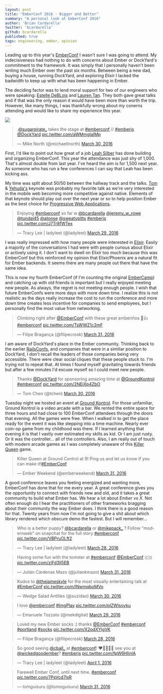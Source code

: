 ```yaml
---
layout: post
title: "EmberConf 2016 - Bigger and Better"
summary: "A personal look at EmberConf 2016"
author: 'Brian Cardarella'
twitter: 'bcardarella'
github: bcardarella
published: true
tags: engineering, ember, opinion
---
```


Leading up to this year's [EmberConf][emberconf] I wasn't sure I was going to attend.
My indecisiveness had nothing to do with concerns about Ember or DockYard's
commitment to the framework. It was simply that I personally haven't been
writing much Ember over the past six months. Between being a new dad, buying
a house, running DockYard, and exploring Elixir I lacked the badwidth to
keep up with what has been happening in Ember.

The deciding factor was to lend moral support for two of our
engineers who were speaking: [Estelle DeBLois][estelle] and [Lauren Tan][lauren]. They both
gave great talks and if that was the only reason it would have been more
than worth the trip. However, like many things, I was thankfully wrong
about my conerns attending and would like to share my experience this
year.

![](http://images3.cloudhdr.com/users/63df8506-b9d4-11e2-944b-eebc857a8e43/thumbnails/c961d5f8-f614-11e5-912c-ca74e7c7373d/hd_P3293226.jpg)

<blockquote class="twitter-tweet" data-lang="en"><p lang="en"
dir="ltr">.<a href="https://twitter.com/sugarpirate_">@sugarpirate_</a>
takes the stage at <a
href="https://twitter.com/hashtag/emberconf?src=hash">#emberconf</a> //
<a href="https://twitter.com/hashtag/emberjs?src=hash">#emberjs</a> <a
href="https://twitter.com/DockYard">@DockYard</a> <a
href="https://t.co/aWMmgIaIMp">pic.twitter.com/aWMmgIaIMp</a></p>&mdash;
Mike North (@michaellnorth) <a
href="https://twitter.com/michaellnorth/status/715245083927314432">March
30, 2016</a></blockquote>
<script async src="//platform.twitter.com/widgets.js"
charset="utf-8"></script>

First, I'd like to point out how great of a job [Leah Silber][leah] has done
building and organizing EmberConf. This year the attendance was just shy
of 1,000. That's almost double from last year. I've heard the aim is for
1,500 next year. As someone who has run a few conferences I can say that
Leah has been kicking ass.

My time was split about 50/50 between the hallway track and the talks. [Tom][tom] &
[Yehuda's][yehuda] keynote was probably my favorite talk as we're very interested
in the mobile web becoming more competitive against native. Elements
of that keynote should play out over the next year or so to help
position Ember as the best choice for [Progressive Web
Applications][pwa].

<blockquote class="twitter-tweet" data-lang="en"><p lang="en"
dir="ltr">Enjoying <a
href="https://twitter.com/hashtag/emberconf?src=hash">#emberconf</a> so
far w <a href="https://twitter.com/bcardarella">@bcardarella</a> <a
href="https://twitter.com/jeremy_w_rowe">@jeremy_w_rowe</a> <a
href="https://twitter.com/tundal45">@tundal45</a> <a
href="https://twitter.com/atonse">@atonse</a> <a
href="https://twitter.com/sweatypitts">@sweatypitts</a> <a
href="https://twitter.com/hashtag/emberjs?src=hash">#emberjs</a> <a
href="https://t.co/J7Tr8fWTex">pic.twitter.com/J7Tr8fWTex</a></p>&mdash;
Tracy Lee | ladyleet (@ladyleet) <a
href="https://twitter.com/ladyleet/status/714869714799894528">March 29,
2016</a></blockquote>
<script async src="//platform.twitter.com/widgets.js"
charset="utf-8"></script>

I was really impressed with how many people were interested in
[Elixir][elixir].
Easily a majority of the conversations I had were with people 
curious about Elixir or actively using it. I don't want to dwell on
Elixir too much because this was EmberConf but this reinforced my
opinion that Elixir/Phoenix are a natural fit for Ember backends. It
seems there are many people out there that have the same idea.

This is now my fourth EmberConf (if I'm counting the original
[EmberCamp][embercamp]) and catching up with old friends is important but I really
enjoyed meeting new people. As always, the regret is not meeting enough
people. I wish that future EmberConfs were more days with more down time. I
realize this is not realistic as the days really increase the cost to 
run the conference and
more down time creates less incentive for companies to send employees,
but I personally find the most value from networking.

<blockquote class="twitter-tweet" data-lang="en"><p lang="en"
dir="ltr">Climbing right after <a
href="https://twitter.com/EmberConf">@EmberConf</a> with these great
emberiños 💪👍 <a
href="https://twitter.com/hashtag/emberconf?src=hash">#emberconf</a> <a
href="https://t.co/TsWWZ1c2mF">pic.twitter.com/TsWWZ1c2mF</a></p>&mdash;
Filipe Bragança (@filipecrosk) <a
href="https://twitter.com/filipecrosk/status/715409635033817088">March
31, 2016</a></blockquote>
<script async src="//platform.twitter.com/widgets.js"
charset="utf-8"></script>

I am aware of DockYard's place in the Ember community. Thinking
back to the earlier [RailsConfs][railsconf], and companies that were in a similiar
position to DockYard, I don't recall the leaders of those companies being
very accessible. There were clear social cliques that these people
stuck to. I'm trying not to repeat that. At times I found
myself gravitating towards friends but after a few minutes I'd excuse
myself so I could meet new people.

<blockquote class="twitter-tweet" data-lang="en"><p lang="en"
dir="ltr">Thanks <a href="https://twitter.com/DockYard">@DockYard</a>
for sponsoring amazing time at <a
href="https://twitter.com/GroundKontrol">@GroundKontrol</a> <a
href="https://twitter.com/hashtag/emberconf?src=hash">#emberconf</a> <a
href="https://t.co/2NEiXp4ZbO">pic.twitter.com/2NEiXp4ZbO</a></p>&mdash;
Tom Chen (@tchen) <a
href="https://twitter.com/tchen/status/715042486171910144">March 30,
2016</a></blockquote>
<script async src="//platform.twitter.com/widgets.js"
charset="utf-8"></script>

Tuesday night we hosted an event at [Ground Kontrol][gk]. For those
unfamiliar, Ground Kontrol is a video arcade with a bar. We rented the
entire space for three hours and had close to 100 EmberConf attendees
through the doors that evening. All the games were free. When I walked
in to get the place ready for the event it was like stepping into a time
machine. Nearly ever coin-op game from my childhood was there. If I
learned anything that evening it is that I vastly over estimated my
skills as kid. Or I am just rusty. Or it was the controller... all of
the controllers. Also, I am really out of touch with modern arcade games
as I was completely unaware of this [Killer Queen][killer-queen] game.

<blockquote class="twitter-tweet" data-lang="en"><p lang="en"
dir="ltr">Killer Queen at Ground Control at 9! Ping us and let us know
if you can make it!<a
href="https://twitter.com/hashtag/EmberConf?src=hash">#EmberConf</a></p>&mdash;
Ember Weekend (@emberweekend) <a
href="https://twitter.com/emberweekend/status/715347575491002369">March
31, 2016</a></blockquote>
<script async src="//platform.twitter.com/widgets.js"
charset="utf-8"></script>

A good conference leaves you feeling energized and wanting more,
EmberConf has done that for me every year. A great conference gives you
the opportunity to connect with friends new and old, and it takes a
great community to build what Ember has. We hear a lot about *Ember vs X*.
Not often enough do I hear the practitioners of other frameworks
bragging about their community the way Ember does. I think there is a
good reason for that. Twenty years from now I'm not going to give a shit
about which library rendered which obscure demo the fastest. But I will
remember...

<blockquote class="twitter-tweet" data-lang="en"><p lang="en"
dir="ltr">Who is a better puppy? <a
href="https://twitter.com/bcardarella">@bcardarella</a> or <a
href="https://twitter.com/mikepack_">@mikepack_</a> ? Follow
&quot;modernweb&quot; on snapchat for the full story <a
href="https://twitter.com/hashtag/emberconf?src=hash">#emberconf</a> <a
href="https://t.co/VBPruOLft2">pic.twitter.com/VBPruOLft2</a></p>&mdash;
Tracy Lee | ladyleet (@ladyleet) <a
href="https://twitter.com/ladyleet/status/714298487857262592">March 28,
2016</a></blockquote>
<script async src="//platform.twitter.com/widgets.js"
charset="utf-8"></script>

<blockquote class="twitter-tweet" data-lang="en"><p lang="en"
dir="ltr">Having some fun with the tomster at <a
href="https://twitter.com/hashtag/emberconf?src=hash">#emberconf</a> <a
href="https://twitter.com/EmberConf">@EmberConf</a> 🇨🇴 <a
href="https://t.co/zjFd3ll5EB">pic.twitter.com/zjFd3ll5EB</a></p>&mdash;
Julián Cárdenas Mazo (@juliankmazo) <a
href="https://twitter.com/juliankmazo/status/715343497956438016">March
31, 2016</a></blockquote>
<script async src="//platform.twitter.com/widgets.js"
charset="utf-8"></script>

<blockquote class="twitter-tweet" data-lang="en"><p lang="en"
dir="ltr">Kudos to <a
href="https://twitter.com/thejameskyle">@thejameskyle</a> for the most
visually entertaining talk at <a
href="https://twitter.com/hashtag/EmberConf?src=hash">#EmberConf</a> <a
href="https://t.co/INwmqboMVo">pic.twitter.com/INwmqboMVo</a></p>&mdash;
Wedge Salad Antilles (@suzidao) <a
href="https://twitter.com/suzidao/status/715297031703568384">March 30,
2016</a></blockquote>
<script async src="//platform.twitter.com/widgets.js"
charset="utf-8"></script>

<blockquote class="twitter-tweet" data-lang="en"><p lang="en"
dir="ltr">I love <a href="https://twitter.com/EmberConf">@emberconf</a>
<a href="https://twitter.com/hashtag/ImgPlay?src=hash">#ImgPlay</a> <a
href="https://t.co/plZWIsoyku">pic.twitter.com/plZWIsoyku</a></p>&mdash;
Emanuele Tozzato (@mekdigital) <a
href="https://twitter.com/mekdigital/status/714954113050501122">March
29, 2016</a></blockquote>
<script async src="//platform.twitter.com/widgets.js"
charset="utf-8"></script>

<blockquote class="twitter-tweet" data-lang="en"><p lang="en"
dir="ltr">Loved my new Ember socks :) thanks <a
href="https://twitter.com/EmberConf">@EmberConf</a> <a
href="https://twitter.com/hashtag/emberconf?src=hash">#emberconf</a> <a
href="https://twitter.com/hashtag/portland?src=hash">#portland</a> <a
href="https://twitter.com/hashtag/socks?src=hash">#socks</a> <a
href="https://t.co/X2odXYlgVK">pic.twitter.com/X2odXYlgVK</a></p>&mdash;
Filipe Bragança (@filipecrosk) <a
href="https://twitter.com/filipecrosk/status/714592198868611072">March
28, 2016</a></blockquote>
<script async src="//platform.twitter.com/widgets.js"
charset="utf-8"></script>

<blockquote class="twitter-tweet" data-lang="en"><p lang="en"
dir="ltr">So good seeing <a
href="https://twitter.com/cball_">@cball_</a> at <a
href="https://twitter.com/hashtag/emberconf?src=hash">#emberconf</a>!
❤️💛💚💙💜 see you at <a
href="https://twitter.com/WickedGoodEmber">@wickedgoodember</a>? <a
href="https://twitter.com/hashtag/emberjs?src=hash">#emberjs</a> <a
href="https://t.co/fpW6HlinlA">pic.twitter.com/fpW6HlinlA</a></p>&mdash;
Tracy Lee | ladyleet (@ladyleet) <a
href="https://twitter.com/ladyleet/status/715719754661502977">April 1,
2016</a></blockquote>
<script async src="//platform.twitter.com/widgets.js"
charset="utf-8"></script>

<blockquote class="twitter-tweet" data-lang="en"><p lang="en"
dir="ltr">Farewell Ember Conf, until next time. <a
href="https://twitter.com/hashtag/emberconf?src=hash">#emberconf</a> <a
href="https://t.co/7PsVcd7lsR">pic.twitter.com/7PsVcd7lsR</a></p>&mdash;
tomguisuru (@tomoguisuru) <a
href="https://twitter.com/tomoguisuru/status/715415989110747136">March
31, 2016</a></blockquote>
<script async src="//platform.twitter.com/widgets.js"
charset="utf-8"></script>

[gk]: http://groundkontrol.com/
[leah]: http://twitter.com/wifelette
[elixir]: http://elixir-lang.org
[pwa]: https://developers.google.com/web/progressive-web-apps?hl=en
[emberconf]: http://emberconf.com
[estelle]: http://twitter.com/edeblois
[lauren]: http://twitter.com/sugarpirate_
[tom]: https://twitter.com/tomdale
[yehuda]: https://twitter.com/wycats
[embercamp]: https://web.archive.org/web/20130613165616/http://lanyrd.com/2013/ember-camp
[railsconf]: http://railsconf.com
[killer-queen]: http://killerqueenarcade.com/
